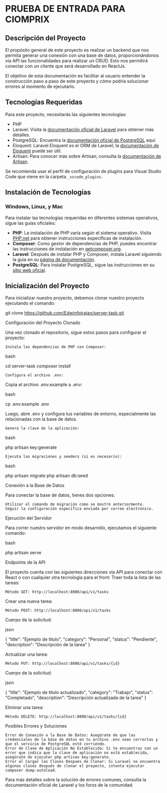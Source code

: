 # PRUEBA DE ENTRADA PARA CIOMPRIX

## Descripción del Proyecto

El propósito general de este proyecto es realizar un backend que nos permita generar una conexión con una base de datos, proporcionándonos vía API las funcionalidades para realizar un CRUD. Esto nos permitirá conectar con un cliente que será desarrollado en ReactJs.

El objetivo de esta documentación es facilitar al usuario entender la construcción paso a paso de este proyecto y cómo podría solucionar errores al momento de ejecutarlo.

## Tecnologías Requeridas

Para este proyecto, necesitarás las siguientes tecnologías:

- PHP
- Laravel: Visita la [documentación oficial de Laravel](https://laravel.com/docs) para obtener más detalles.
- PostgreSQL: Encuentra la [documentación oficial de PostgreSQL](https://www.postgresql.org/docs/) aquí.
- Eloquent: Laravel Eloquent es el ORM de Laravel; la [documentación de Eloquent](https://laravel.com/docs/eloquent) puede ser útil.
- Artisan: Para conocer más sobre Artisan, consulta la [documentación de Artisan](https://laravel.com/docs/artisan).

Se recomienda usar el perfil de configuración de plugins para Visual Studio Code que viene en la carpeta `_vscode_plugins`.

## Instalación de Tecnologías

### Windows, Linux, y Mac

Para instalar las tecnologías requeridas en diferentes sistemas operativos, sigue las guías oficiales:

- **PHP**: La instalación de PHP varía según el sistema operativo. Visita [PHP.net](https://www.php.net/manual/es/install.php) para obtener instrucciones específicas de instalación.
- **Composer**: Como gestor de dependencias de PHP, puedes encontrar las instrucciones de instalación en [getcomposer.org](https://getcomposer.org/download/).
- **Laravel**: Después de instalar PHP y Composer, instala Laravel siguiendo la guía en su [página de documentación](https://laravel.com/docs/installation).
- **PostgreSQL**: Para instalar PostgreSQL, sigue las instrucciones en su [sitio web oficial](https://www.postgresql.org/download/).

## Inicialización del Proyecto

Para inicializar nuestro proyecto, debemos clonar nuestro proyecto ejecutando el comando:

git clone https://github.com/Edwinfpirajan/server-task.git

Configuración del Proyecto Clonado

Una vez clonado el repositorio, sigue estos pasos para configurar el proyecto:

    Instala las dependencias de PHP con Composer:

bash

cd server-task
composer install

    Configura el archivo .env:

Copia el archivo .env.example a .env:

bash

cp .env.example .env

Luego, abre .env y configura tus variables de entorno, especialmente las relacionadas con la base de datos.

    Genera la clave de la aplicación:

bash

php artisan key:generate

    Ejecuta las migraciones y seeders (si es necesario):

bash

php artisan migrate
php artisan db:seed

Conexión a la Base de Datos

Para conectar la base de datos, tienes dos opciones:

    Utilizar el comando de migración como se mostró anteriormente.
    Seguir la configuración específica enviada por correo electrónico.

Ejecución del Servidor

Para correr nuestro servidor en modo desarrollo, ejecutamos el siguiente comando:

bash

php artisan serve

Endpoints de la API

El proyecto cuenta con las siguientes direcciones vía API para conectar con React o con cualquier otra tecnología para el front:
Traer toda la lista de las tareas:

    Método GET: http://localhost:8000/api/v1/tasks

Crear una nueva tarea:

    Método POST: http://localhost:8000/api/v1/tasks

Cuerpo de la solicitud:

json

{
  "title": "Ejemplo de titulo",
  "category": "Personal",
  "status": "Pendiente",
  "description": "Descripción de la tarea"
}

Actualizar una tarea:

    Método PUT: http://localhost:8000/api/v1/tasks/{id}

Cuerpo de la solicitud:

json

{
  "title": "Ejemplo de titulo actualizado",
  "category": "Trabajo",
  "status": "Completado",
  "description": "Descripción actualizada de la tarea"
}

Eliminar una tarea:

    Método DELETE: http://localhost:8000/api/v1/tasks/{id}

Posibles Errores y Soluciones

    Error de Conexión a la Base de Datos: Asegúrate de que las credenciales de la base de datos en tu archivo .env sean correctas y que el servicio de PostgreSQL esté corriendo.
    Error de Clave de Aplicación No Establecida: Si te encuentras con un error que indica que la clave de aplicación no está establecida, asegúrate de ejecutar php artisan key:generate.
    Error al Cargar las Clases Después de Clonar: Si Laravel no encuentra algunas clases después de clonar el proyecto, intenta ejecutar composer dump-autoload.

Para más detalles sobre la solución de errores comunes, consulta la documentación oficial de Laravel y los foros de la comunidad.